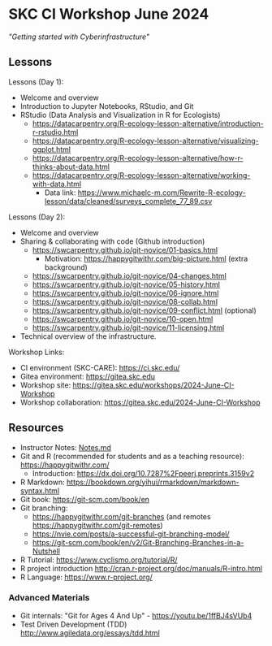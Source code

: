 # SKC CI Workshop June 2024

*"Getting started with Cyberinfrastructure"*

## Lessons

Lessons (Day 1):

  * Welcome and overview
  * Introduction to Jupyter Notebooks, RStudio, and Git
  * RStudio (Data Analysis and Visualization in R for Ecologists)
    * https://datacarpentry.org/R-ecology-lesson-alternative/introduction-r-rstudio.html
    * https://datacarpentry.org/R-ecology-lesson-alternative/visualizing-ggplot.html
    * https://datacarpentry.org/R-ecology-lesson-alternative/how-r-thinks-about-data.html
    * https://datacarpentry.org/R-ecology-lesson-alternative/working-with-data.html
      * Data link: https://www.michaelc-m.com/Rewrite-R-ecology-lesson/data/cleaned/surveys_complete_77_89.csv

Lessons (Day 2):

  * Welcome and overview
  * Sharing & collaborating with code (Github introduction)
    * https://swcarpentry.github.io/git-novice/01-basics.html
      * Motivation: https://happygitwithr.com/big-picture.html (extra background)
    * https://swcarpentry.github.io/git-novice/04-changes.html
    * https://swcarpentry.github.io/git-novice/05-history.html
    * https://swcarpentry.github.io/git-novice/06-ignore.html
    * https://swcarpentry.github.io/git-novice/08-collab.html
    * https://swcarpentry.github.io/git-novice/09-conflict.html (optional)
    * https://swcarpentry.github.io/git-novice/10-open.html
    * https://swcarpentry.github.io/git-novice/11-licensing.html
  * Technical overview of the infrastructure.

Workshop Links:

  * CI environment (SKC-CARE): https://ci.skc.edu/
  * Gitea environment: https://gitea.skc.edu
  * Workshop site: https://gitea.skc.edu/workshops/2024-June-CI-Workshop
  * Workshop collaboration: https://gitea.skc.edu/2024-June-CI-Workshop

## Resources

  * Instructor Notes: [Notes.md](Notes.md)
  * Git and R (recommended for students and as a teaching resource): https://happygitwithr.com/
    * Introduction: https://dx.doi.org/10.7287%2Fpeerj.preprints.3159v2
  * R Markdown: https://bookdown.org/yihui/rmarkdown/markdown-syntax.html
  * Git book: https://git-scm.com/book/en
  * Git branching:
    * https://happygitwithr.com/git-branches (and remotes https://happygitwithr.com/git-remotes)
    * https://nvie.com/posts/a-successful-git-branching-model/
    * https://git-scm.com/book/en/v2/Git-Branching-Branches-in-a-Nutshell
  * R Tutorial: https://www.cyclismo.org/tutorial/R/
  * R project introduction http://cran.r-project.org/doc/manuals/R-intro.html
  * R Language: https://www.r-project.org/

### Advanced Materials

  * Git internals: "Git for Ages 4 And Up" - https://youtu.be/1ffBJ4sVUb4
  * Test Driven Development (TDD) http://www.agiledata.org/essays/tdd.html
